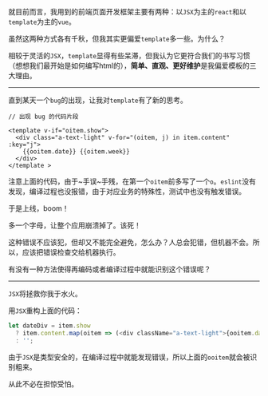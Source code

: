 就目前而言，我用到的前端页面开发框架主要有两种：以`JSX`为主的`react`和以`template`为主的`vue`。

虽然这两种方式各有千秋，但我其实更偏爱`template`多一些。为什么？

相较于灵活的`JSX`，`template`显得有些呆滞，但我认为它更符合我们的书写习惯（想想我们最开始是如何编写html的），**简单、直观、更好维护**是我偏爱模板的三大理由。

----

直到某天一个`bug`的出现，让我对`template`有了新的思考。

````
// 出现 bug 的代码片段

<template v-if="oitem.show">
  <div class="a-text-light" v-for="(oitem, j) in item.content" :key="j">
    {{ooitem.date}} {{oitem.week}}
  </div>
</template >
````

注意上面的代码，由于~手误~手残，在第一个`oitem`前多写了一个`o`。`eslint`没有发现，编译过程也没报错，由于对应业务的特殊性，测试中也没有触发错误。

于是上线，boom！

多一个字母，让整个应用崩溃掉了。该死！

这种错误不应该犯，但却又不能完全避免，怎么办？人总会犯错，但机器不会。所以，应该把错误检查交给机器执行。

有没有一种方法使得再编码或者编译过程中就能识别这个错误呢？

----

`JSX`将拯救你我于水火。

用`JSX`重构上面的代码：

````js
let dateDiv = item.show 
  ? item.content.map(oitem => (<div className="a-text-light">{ooitem.date} {oitem.week}</div>) )
  : '';
````

由于`JSX`是类型安全的，在编译过程中就能发现错误，所以上面的`ooitem`就会被识别粗来。

从此不必在担惊受怕。
